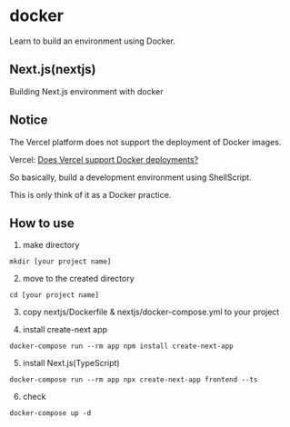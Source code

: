 # docker
Learn to build an environment using Docker.

## Next.js(nextjs)
Building Next.js environment with docker
## Notice
The Vercel platform does not support the deployment of Docker images.

Vercel: [Does Vercel support Docker deployments?](https://vercel.com/support/articles/does-vercel-support-docker-deployments)

So basically, build a development environment using ShellScript.

This is only think of it as a Docker practice.
## How to use
1. make directory
```
mkdir [your project name]
```

2. move to the created directory
```
cd [your project name]
```

3. copy nextjs/Dockerfile & nextjs/docker-compose.yml to your project

4. install create-next app
```
docker-compose run --rm app npm install create-next-app
```

5. install Next.js(TypeScript)
```
docker-compose run --rm app npx create-next-app frontend --ts
```

6. check
```
docker-compose up -d
```